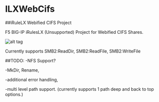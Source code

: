 # ILXWebCifs
##iRuleLX Webified CIFS Project

F5 BIG-IP iRulesLX (Unsupported) Project for Webified CIFS Shares.

![alt tag](http://i.imgur.com/7oO4D8xm.png)

Currently supports SMB2:ReadDir, SMB2:ReadFile, SMB2:WriteFile

##TODO:
-NFS Support?

-MkDir, Rename, 

-additional error handling, 

-multi level path support. (currently supports 1 path deep and back to top options.)
